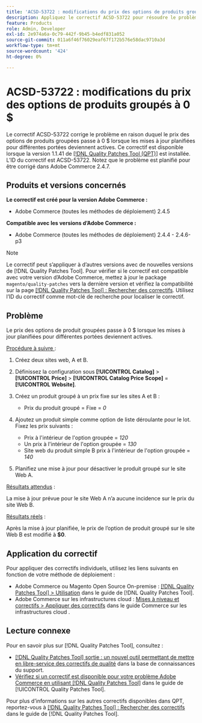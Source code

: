 ```yaml
---
title: 'ACSD-53722 : modifications du prix des options de produits groupés à 0 $'
description: Appliquez le correctif ACSD-53722 pour résoudre le problème d’Adobe Commerce où le prix des options de produit groupées passe à 0 $ lorsque les mises à jour planifiées pour différentes portées deviennent actives.
feature: Products
role: Admin, Developer
exl-id: 2e974a6a-0c79-442f-9b45-b4edf831a052
source-git-commit: 011a6f46f76029eaf67f172b576e58dac9710a3d
workflow-type: tm+mt
source-wordcount: '424'
ht-degree: 0%

---
```


# ACSD-53722 : modifications du prix des options de produits groupés à 0 $

Le correctif ACSD-53722 corrige le problème en raison duquel le prix des options de produits groupées passe à 0 $ lorsque les mises à jour planifiées pour différentes portées deviennent actives. Ce correctif est disponible lorsque la version 1.1.41 de [[!DNL Quality Patches Tool (QPT)]](https://experienceleague.adobe.com/fr/docs/commerce-operations/tools/quality-patches-tool/quality-patches-tool-to-self-serve-quality-patches) est installée. L’ID du correctif est ACSD-53722. Notez que le problème est planifié pour être corrigé dans Adobe Commerce 2.4.7.

## Produits et versions concernés

**Le correctif est créé pour la version Adobe Commerce :**

* Adobe Commerce (toutes les méthodes de déploiement) 2.4.5

**Compatible avec les versions d’Adobe Commerce :**

* Adobe Commerce (toutes les méthodes de déploiement) 2.4.4 - 2.4.6-p3

>[!NOTE]
>
>Le correctif peut s’appliquer à d’autres versions avec de nouvelles versions de [!DNL Quality Patches Tool]. Pour vérifier si le correctif est compatible avec votre version d’Adobe Commerce, mettez à jour le package `magento/quality-patches` vers la dernière version et vérifiez la compatibilité sur la page [[!DNL Quality Patches Tool] : Rechercher des correctifs](https://experienceleague.adobe.com/tools/commerce-quality-patches/index.html?lang=fr). Utilisez l’ID du correctif comme mot-clé de recherche pour localiser le correctif.

## Problème

Le prix des options de produit groupées passe à 0 $ lorsque les mises à jour planifiées pour différentes portées deviennent actives.

<u>Procédure à suivre </u> :

1. Créez deux sites web, A et B.
1. Définissez la configuration sous **[!UICONTROL Catalog]** > **[!UICONTROL Price]** > **[!UICONTROL Catalog Price Scope]** = **[!UICONTROL Website]**.
1. Créez un produit groupé à un prix fixe sur les sites A et B :

   * Prix du produit groupé = Fixe = *0*

1. Ajoutez un produit simple comme option de liste déroulante pour le lot. Fixez les prix suivants :

   * Prix à l&#39;intérieur de l&#39;option groupée = *120*
   * Un prix à l&#39;intérieur de l&#39;option groupée = *130*
   * Site web du produit simple B prix à l&#39;intérieur de l&#39;option groupée = *140*

1. Planifiez une mise à jour pour désactiver le produit groupé sur le site Web A.

<u>Résultats attendus</u> :

La mise à jour prévue pour le site Web A n’a aucune incidence sur le prix du site Web B.

<u>Résultats réels</u> :

Après la mise à jour planifiée, le prix de l’option de produit groupé sur le site Web B est modifié à **$0**.

## Application du correctif

Pour appliquer des correctifs individuels, utilisez les liens suivants en fonction de votre méthode de déploiement :

* Adobe Commerce ou Magento Open Source On-premise : [[!DNL Quality Patches Tool] > Utilisation](/help/tools/quality-patches-tool/usage.md) dans le guide de [!DNL Quality Patches Tool].
* Adobe Commerce sur les infrastructures cloud : [Mises à niveau et correctifs > Appliquer des correctifs](https://experienceleague.adobe.com/docs/commerce-cloud-service/user-guide/develop/upgrade/apply-patches.html?lang=fr) dans le guide Commerce sur les infrastructures cloud .

## Lecture connexe

Pour en savoir plus sur [!DNL Quality Patches Tool], consultez :

* [[!DNL Quality Patches Tool] sortie : un nouvel outil permettant de mettre en libre-service des correctifs de qualité](https://experienceleague.adobe.com/fr/docs/commerce-operations/tools/quality-patches-tool/quality-patches-tool-to-self-serve-quality-patches) dans la base de connaissances du support.
* [Vérifiez si un correctif est disponible pour votre problème Adobe Commerce en utilisant [!DNL Quality Patches Tool]](/help/tools/quality-patches-tool/patches-available-in-qpt/check-patch-for-magento-issue-with-magento-quality-patches.md) dans le guide de [!UICONTROL Quality Patches Tool].


Pour plus d’informations sur les autres correctifs disponibles dans QPT, reportez-vous à [[!DNL Quality Patches Tool] : Rechercher des correctifs](https://experienceleague.adobe.com/tools/commerce-quality-patches/index.html?lang=fr) dans le guide de [!DNL Quality Patches Tool].
